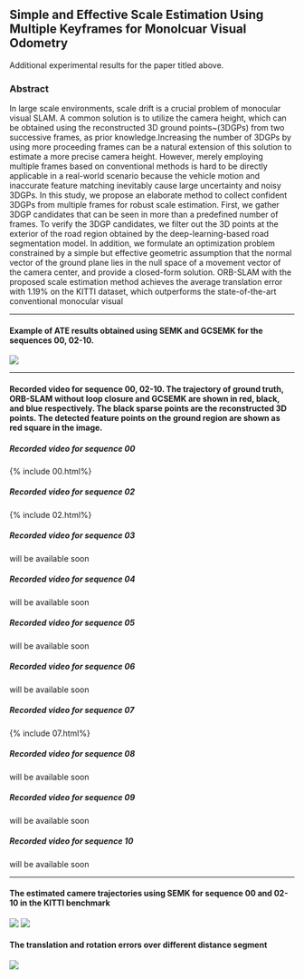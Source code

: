 ## Simple and Effective Scale Estimation Using Multiple Keyframes for Monolcuar Visual Odometry
Additional experimental results for the paper titled above.
### Abstract
In large scale environments, scale drift is a crucial problem of monocular visual SLAM. A common solution is to utilize the camera height, which can be obtained using the reconstructed 3D ground points~(3DGPs) from two successive frames, as prior knowledge.Increasing the number of 3DGPs by using more proceeding frames can be a natural extension of this solution to estimate a more precise camera height. However, merely employing multiple frames based on conventional methods is hard to be directly applicable in a real-world scenario because the vehicle motion and inaccurate feature matching inevitably cause large uncertainty and noisy 3DGPs. In this study, we propose an elaborate method to collect confident 3DGPs from multiple frames for robust scale estimation. First, we gather 3DGP candidates that can be seen in more than a predefined number of frames. To verify the 3DGP candidates, we filter out the 3D points at the exterior of the road region obtained by the deep-learning-based road segmentation model. In addition, we formulate an optimization problem constrained by a simple but effective geometric assumption that the normal vector of the ground plane lies in the null space of a movement vector of the camera center, and provide a closed-form solution. ORB-SLAM with the proposed scale estimation method achieves the average translation error with 1.19\% on the KITTI dataset, which outperforms the state-of-the-art conventional monocular visual 

*****************************************************************************************
#### Example of ATE results obtained using SEMK and GCSEMK for the sequences 00, 02-10.
![](https://lh3.googleusercontent.com/2goT4VgLx_JTNded3bjjHaHl-2ka-3kYkt1JDrRd6mzc0FkT0d3bOb0sFJJ38Z3RqPVV7O8y6iFuQF7j-shjNfgO4cx0fvAQRRmfzsJCfAYPQxlfUK6Ux5prJe2gHsuPpZN-u4j8CwmMgPO6miuLfGlTsImeXcxOckathvPr76Wt97LIH-TjT2dQVySQZDLe6G-b9yJA62eEN4Ew62WsybDw89dHPMbAH3vZIJWM1QfYcY6CiyrsuMJRGnmSBvesY0u5-6WEqrAMxV6i6H5uROe_EH_cTeuSc4DHk0rMUiNPH-_R4VpSpt2nYpJM32nkEHSUE_V7WqFtq2GKr9OSRoZB8xqtg0NHZcHeZ1hOqD-UKD07PB06DjCTkeQ93vlxrfDBbahY6MZL6OAoSTp-FPdXI7zX3ArGTekvla83gvXUeYUGbSf3a8IhehWAsGHt5Xg6f7mDCeAJ1CtuVsezq0qGpoC6wfESDY31XsuL-7EO6W59mgjVjgHWMsrO2vhx43PR4IEXtcajvpyRP12ocb5euXWEE1rHslRzFUCsjph9xUPJDhZWeXrIZq-fwKKvihkey-52OlgxTZayfMAtKgWWuQZhWjSNKbwcqyiIxKTjL1Y1PMfFmMt7TH9WCWEdpgI28ARIdiHuCuuc-aAgSrUD4xfNZMHqVBLBehK_K2eqDNg7xkbtk3I0UbYx=w1340-h1928-no?authuser=0)

*****************************************************************************************
#### Recorded video for sequence 00, 02-10. The trajectory of ground truth, ORB-SLAM without loop closure and GCSEMK are shown in red, black, and blue respectively. The black sparse points are the reconstructed 3D points. The detected feature points on the ground region are shown as red square in the image.
##### Recorded video for sequence 00
{% include 00.html%}
##### Recorded video for sequence 02
{% include 02.html%}
##### Recorded video for sequence 03
will be available soon
##### Recorded video for sequence 04
will be available soon
##### Recorded video for sequence 05
will be available soon
##### Recorded video for sequence 06
will be available soon
##### Recorded video for sequence 07
{% include 07.html%}
##### Recorded video for sequence 08
will be available soon
##### Recorded video for sequence 09
will be available soon
##### Recorded video for sequence 10
will be available soon

*****************************************************************************************
#### The estimated camere trajectories using SEMK for sequence 00 and 02-10 in the KITTI benchmark
![](https://lh3.googleusercontent.com/pw/ACtC-3fpxjxGrH9vo3aunm7OQlyg-VUT-TtbkOlRomXZZIiFXR_U-j4NkRO6L-5oqwTL2A7WD6UmKX0O8d9IKFGLhk-NtVlWotDj4W-uBuGPvH55rFEC5FdX55SE2NgX7RbmSZ5epWd4J-wo-Bv7SEjdChKC=w682-h984-no?authuser=0)
![](https://lh3.googleusercontent.com/pw/ACtC-3fcM9mUw8NAds1as8qoTsAdJLfhA2VolYVrZ9Age-XeyCp13l_lC6sFWu09uOzvTUjTWbU0k4gRk6X6ryM0n3ej3LV71Q0GSVqalbTzy99E5eq3TNM_Xrb30QbCUy0CYaoTaetAoIQ13fJ-WrIWovm2=w682-h984-no?authuser=0)
#### The translation and rotation errors over different distance segment
![](https://lh3.googleusercontent.com/y-UtdrDdi7BnH2KPBb_cZKSmESmdhCQckg0vuTvdjvbQhJorMHbfNIc-ttkPNZIEC-R37Z0yu8ccHfFiCd1bV3zkTW3vZB7VooGEct6flOCvzxRLH96Ohesv_Lp-05zhzX_K7ArDL2aUFQAKwjbqxjjgL9QYWrViCwb6Qa9x2nHBQ1lyKlGoF9fqpg-b3WF8RYYN7DcvmRexoaVO9H02Vf9f1OCo3KHPXM1Al1zfUdTUkE9swudF_mwINpxxi2KuZAZsvqg2cztE60UnUwIIt0BDOkf5vN_Imcec4URypr-M9FCxmIGNhHNwOCqR7U35FeV_p0vBJJ2P5lfKL3sa4joX_RCfGl8cmmGwQ_tTXPxkPk_s7GnKGnhK-JClzBf2v8jzSbgpzjjCvHT_8MkQJGfNLyBaVGYtQfKVedG4_cjn9xIz-P272mUH_xWbNa9yqY2G-uYrrLKfEdUM1ZdqCMFkFk66AsLNmciYpMJmdVd6Ic_mtURzOnTZ00B26nmBi9sSWbqAxxLGPngg-nZTg6zC_yc_g61VP7Ac1oNj8fV6kSrNzAGIpdn3EPdI2FYcjd0DjPel8TkE2ugCn4djAlLe-vGmq8qqMNkbEpjbvgpoT-_yD-uipEy4Jfv71wbPM0jojMn2RCu5wUUp5V3WMVcQr_rCAhRQEYyf0ZFgDv7TFMe48pRsm-hiY3Qo=w720-h1040-no?authuser=0)
